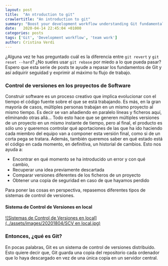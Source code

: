 ```yaml
---
layout: post
title:  "An ntroduction to git"
crawlertitle: "An introduction to git"
summary: "Boost your development workflow understanding Git fundamentals"
date:   2020-04-14 22:45:04 +01000
categories: posts
tags: ['Git', 'Development workflow', 'team work']
author: Cristina Verdi
---
```


¿Alguna vez te has preguntado cuál es la diferencia entre `git revert` y  `git reset --hard`? ¿No sueles usar `git rebase` por miedo a lo que pueda pasar? Espero que esta serie de posts te ayude a repasar los fundamentos de Git y así adquirir seguidad y exprimir al máximo tu flujo de trabajo.

### Control de versiones en los proyectos de Software

Construir software es un proceso creativo que implica evolucionar con el tiempo el código fuente sobre el que se está trabajando. Es más, en la gran mayoría de casos, múltiples personas trabajan en un mismo proyecto al mismo tiempo. Es decir se van añadiendo en paralelo líneas y ficheros aquí, eliminando otras allá... Todo esto hace que se generen múltiples versiones de un proyecto en un mismo instante de tiempo, pero al final, el producto es sólo uno y queremos controlar qué aportaciones de las que ha ido haciendo cada miembro del equipo van a componer esta versión final, como si de un corta pega se tratara. Además, también queremos saber en qué estado está el código en cada momento, en definitiva, un historial de cambios. 
Esto nos ayuda a:

- Encontrar en qué momento se ha introducido un error y con qué cambio,
- Recuperar una idea previamente descartada
- Comparar versiones diferentes de los ficheros de un proyecto
- Obtener una copia de seguridad en caso de que hayamos perdido

Para poner las cosas en perspectiva, repasemos diferentes tipos de sistemas de control de versiones.

#### Sistema de Control de Versiones en local
[![Sistemas de Control de Versiones en local](../assets/images/20201804/SCV en local.jpg)]()

### Entonces, ¿qué es Git?

En pocas palabras, Git es un sistema de control de versiones distribuído. Esto quiere decir que, Git guarda una copia del repositorio cada ordenador que lo haya descargado en vez de una única copia en un servidor central.


